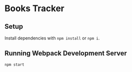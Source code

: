 # Books Tracker

## Setup

Install dependencies with `npm install` or `npm i`.

## Running Webpack Development Server

```sh
npm start
```